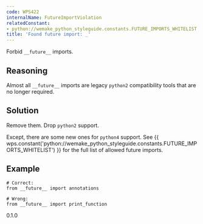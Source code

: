 ```yaml
---
code: WPS422
internalName: FutureImportViolation
relatedConstant:
- python://wemake_python_styleguide.constants.FUTURE_IMPORTS_WHITELIST
title: 'Found future import: _'
---
```


Forbid `__future__` imports.

## Reasoning
Almost all `__future__` imports are legacy `python2` compatibility
tools that are no longer required.

## Solution
Remove them. Drop `python2` support.

Except, there are some new ones for `python4` support. See
{{ wps.constant('python://wemake_python_styleguide.constants.FUTURE_IMPORTS_WHITELIST') }} for
the full list of allowed future imports.

## Example

    # Correct:
    from __future__ import annotations
    
    # Wrong:
    from __future__ import print_function

<div class="versionadded">

0.1.0

</div>